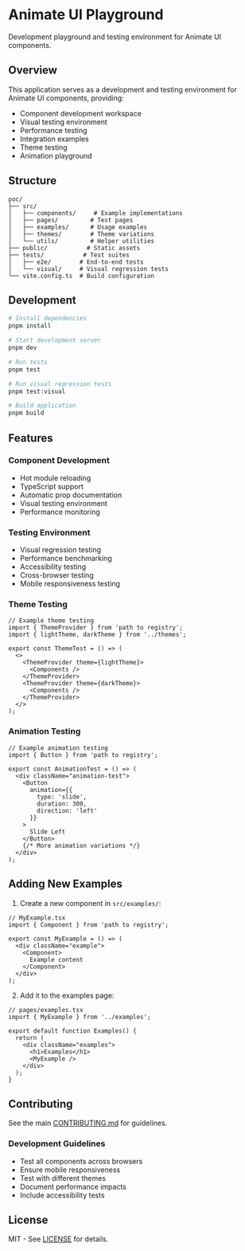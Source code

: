 # Animate UI Playground

Development playground and testing environment for Animate UI components.

## Overview

This application serves as a development and testing environment for Animate UI components, providing:

- Component development workspace
- Visual testing environment
- Performance testing
- Integration examples
- Theme testing
- Animation playground

## Structure

```
poc/
├── src/
│   ├── components/     # Example implementations
│   ├── pages/         # Test pages
│   ├── examples/      # Usage examples
│   ├── themes/        # Theme variations
│   └── utils/         # Helper utilities
├── public/           # Static assets
├── tests/           # Test suites
│   ├── e2e/        # End-to-end tests
│   └── visual/     # Visual regression tests
└── vite.config.ts  # Build configuration
```

## Development

```bash
# Install dependencies
pnpm install

# Start development server
pnpm dev

# Run tests
pnpm test

# Run visual regression tests
pnpm test:visual

# Build application
pnpm build
```

## Features

### Component Development

- Hot module reloading
- TypeScript support
- Automatic prop documentation
- Visual testing environment
- Performance monitoring

### Testing Environment

- Visual regression testing
- Performance benchmarking
- Accessibility testing
- Cross-browser testing
- Mobile responsiveness testing

### Theme Testing

```tsx
// Example theme testing
import { ThemeProvider } from 'path to registry';
import { lightTheme, darkTheme } from '../themes';

export const ThemeTest = () => (
  <>
    <ThemeProvider theme={lightTheme}>
      <Components />
    </ThemeProvider>
    <ThemeProvider theme={darkTheme}>
      <Components />
    </ThemeProvider>
  </>
);
```

### Animation Testing

```tsx
// Example animation testing
import { Button } from 'path to registry';

export const AnimationTest = () => (
  <div className="animation-test">
    <Button
      animation={{
        type: 'slide',
        duration: 300,
        direction: 'left'
      }}
    >
      Slide Left
    </Button>
    {/* More animation variations */}
  </div>
);
```

## Adding New Examples

1. Create a new component in `src/examples/`:

```tsx
// MyExample.tsx
import { Component } from 'path to registry';

export const MyExample = () => (
  <div className="example">
    <Component>
      Example content
    </Component>
  </div>
);
```

2. Add it to the examples page:

```tsx
// pages/examples.tsx
import { MyExample } from '../examples';

export default function Examples() {
  return (
    <div className="examples">
      <h1>Examples</h1>
      <MyExample />
    </div>
  );
}
```

## Contributing

See the main [CONTRIBUTING.md](../../CONTRIBUTING.md) for guidelines.

### Development Guidelines

- Test all components across browsers
- Ensure mobile responsiveness
- Test with different themes
- Document performance impacts
- Include accessibility tests

## License

MIT - See [LICENSE](../../LICENSE) for details.
